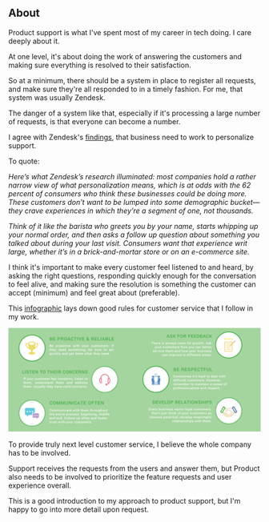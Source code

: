 ## About

Product support is what I've spent most of my career in tech doing. I care deeply about it.

At one level, it's about doing the work of answering the customers and making sure everything is resolved to their satisfaction. 

So at a minimum, there should be a system in place to register all requests, and make sure they're all responded to in a timely fashion. For me, that system was usually Zendesk.

The danger of a system like that, especially if it's processing a large number of requests, is that everyone can become a number. 

I agree with Zendesk's [findings](https://cxtrends.zendesk.com/trends/trend-3), that business need to work to personalize support. 

To quote:

_Here’s what Zendesk’s research illuminated: most companies hold a rather narrow view of what personalization means, which is at odds with the 62 percent of consumers who think these businesses could be doing more. These customers don’t want to be lumped into some demographic bucket—they crave experiences in which they’re a segment of one, not thousands._

_Think of it like the barista who greets you by your name, starts whipping up your normal order, and then asks a follow up question about something you talked about during your last visit. Consumers want that experience writ large, whether it’s in a brick-and-mortar store or on an e-commerce site._

I think it's important to make every customer feel listened to and heard, by asking the right questions, responding quickly enough for the conversation to feel alive, and making sure the resolution is something the customer can accept (minimum) and feel great about (preferable).

This [infographic](https://fieldedge.com/blog/guide-to-great-customer-service-infographic/) lays down good rules for customer service that I follow in my work.

![rules for customer service](customer_service_infographic.png)

To provide truly next level customer service, I believe the whole company has to be involved. 

Support receives the requests from the users and answer them, but Product also needs to be involved to prioritize the feature requests and user experience overall.

This is a good introduction to my approach to product support, but I'm happy to go into more detail upon request.


